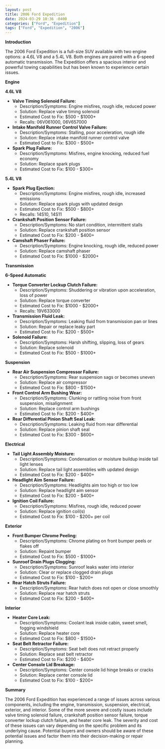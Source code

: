 ```yaml
---
layout: post
title: 2006 Ford Expedition
date: 2024-03-29 10:36 -0400
categories: ["Ford", "Expedition"]
tags: ["Ford", "Expedition", "2006"]
---
```

**Introduction**

The 2006 Ford Expedition is a full-size SUV available with two engine options: a 4.6L V8 and a 5.4L V8. Both engines are paired with a 6-speed automatic transmission. The Expedition offers a spacious interior and powerful towing capabilities but has been known to experience certain issues.

**Engine**

**4.6L V8**

* **Valve Timing Solenoid Failure:**
    * Description/Symptoms: Engine misfires, rough idle, reduced power
    * Solution: Replace valve timing solenoid
    * Estimated Cost to Fix: $500 - $1000+
    * Recalls: 06V061000, 06V657000
* **Intake Manifold Runner Control Valve Failure:**
    * Description/Symptoms: Stalling, poor acceleration, rough idle
    * Solution: Replace intake manifold runner control valve
    * Estimated Cost to Fix: $300 - $500+
* **Spark Plug Failure:**
    * Description/Symptoms: Misfires, engine knocking, reduced fuel economy
    * Solution: Replace spark plugs
    * Estimated Cost to Fix: $100 - $300+

**5.4L V8**

* **Spark Plug Ejection:**
    * Description/Symptoms: Engine misfires, rough idle, increased emissions
    * Solution: Replace spark plugs with updated design
    * Estimated Cost to Fix: $500 - $800+
    * Recalls: 14S10, 14S11
* **Crankshaft Position Sensor Failure:**
    * Description/Symptoms: No start condition, intermittent stalls
    * Solution: Replace crankshaft position sensor
    * Estimated Cost to Fix: $200 - $400+
* **Camshaft Phaser Failure:**
    * Description/Symptoms: Engine knocking, rough idle, reduced power
    * Solution: Replace camshaft phaser
    * Estimated Cost to Fix: $1000 - $2000+

**Transmission**

**6-Speed Automatic**

* **Torque Converter Lockup Clutch Failure:**
    * Description/Symptoms: Shuddering or vibration upon acceleration, loss of power
    * Solution: Replace torque converter
    * Estimated Cost to Fix: $1000 - $2000+
    * Recalls: 19V633000
* **Transmission Fluid Leak:**
    * Description/Symptoms: Leaking fluid from transmission pan or lines
    * Solution: Repair or replace leaky part
    * Estimated Cost to Fix: $200 - $500+
* **Solenoid Failure:**
    * Description/Symptoms: Harsh shifting, slipping, loss of gears
    * Solution: Replace solenoid
    * Estimated Cost to Fix: $500 - $1000+

**Suspension**

* **Rear Air Suspension Compressor Failure:**
    * Description/Symptoms: Rear suspension sags or becomes uneven
    * Solution: Replace air compressor
    * Estimated Cost to Fix: $800 - $1500+
* **Front Control Arm Bushing Wear:**
    * Description/Symptoms: Clunking or rattling noise from front suspension, misalignment
    * Solution: Replace control arm bushings
    * Estimated Cost to Fix: $200 - $400+
* **Rear Differential Pinion Shaft Seal Leak:**
    * Description/Symptoms: Leaking fluid from rear differential
    * Solution: Replace pinion shaft seal
    * Estimated Cost to Fix: $300 - $600+

**Electrical**

* **Tail Light Assembly Moisture:**
    * Description/Symptoms: Condensation or moisture buildup inside tail light lenses
    * Solution: Replace tail light assemblies with updated design
    * Estimated Cost to Fix: $200 - $400+
* **Headlight Aim Sensor Failure:**
    * Description/Symptoms: Headlights aim too high or too low
    * Solution: Replace headlight aim sensor
    * Estimated Cost to Fix: $200 - $400+
* **Ignition Coil Failure:**
    * Description/Symptoms: Misfires, rough idle, reduced power
    * Solution: Replace ignition coil(s)
    * Estimated Cost to Fix: $100 - $200+ per coil

**Exterior**

* **Front Bumper Chrome Peeling:**
    * Description/Symptoms: Chrome plating on front bumper peels or flakes off
    * Solution: Repaint bumper
    * Estimated Cost to Fix: $500 - $1000+
* **Sunroof Drain Plugs Clogging:**
    * Description/Symptoms: Sunroof leaks water into interior
    * Solution: Clear or replace clogged drain plugs
    * Estimated Cost to Fix: $100 - $200+
* **Rear Hatch Struts Failure:**
    * Description/Symptoms: Rear hatch does not open or close smoothly
    * Solution: Replace rear hatch struts
    * Estimated Cost to Fix: $200 - $400+

**Interior**

* **Heater Core Leak:**
    * Description/Symptoms: Coolant leak inside cabin, sweet smell, fogging windshield
    * Solution: Replace heater core
    * Estimated Cost to Fix: $800 - $1500+
* **Seat Belt Retractor Failure:**
    * Description/Symptoms: Seat belt does not retract properly
    * Solution: Replace seat belt retractor
    * Estimated Cost to Fix: $200 - $400+
* **Center Console Lid Breakage:**
    * Description/Symptoms: Center console lid hinge breaks or cracks
    * Solution: Replace center console lid
    * Estimated Cost to Fix: $100 - $200+

**Summary**

The 2006 Ford Expedition has experienced a range of issues across various components, including the engine, transmission, suspension, electrical, exterior, and interior. Some of the more severe and costly issues include valve timing solenoid failure, crankshaft position sensor failure, torque converter lockup clutch failure, and heater core leak. The severity and cost of these issues can vary depending on the specific problem and its underlying cause. Potential buyers and owners should be aware of these potential issues and factor them into their decision-making or repair planning.
